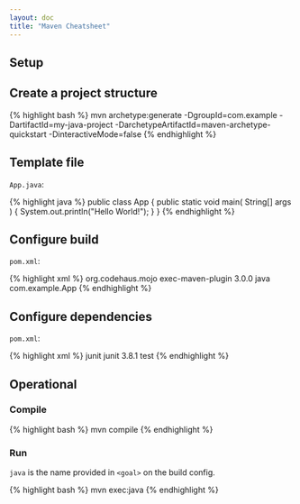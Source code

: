 ```yaml
---
layout: doc
title: "Maven Cheatsheet"
---
```


## Setup

## Create a project structure

{% highlight bash %}
mvn archetype:generate -DgroupId=com.example -DartifactId=my-java-project -DarchetypeArtifactId=maven-archetype-quickstart -DinteractiveMode=false
{% endhighlight %}

## Template file

`App.java`:

{% highlight java %}
public class App
{
    public static void main( String[] args )
    {
        System.out.println("Hello World!");
    }
}
{% endhighlight %}

## Configure build

`pom.xml`:

{% highlight xml %}
<project>
    <build>
        <plugins>
            <plugin>
                <groupId>org.codehaus.mojo</groupId>
                <artifactId>exec-maven-plugin</artifactId>
                <version>3.0.0</version>
                <executions>
                    <execution>
                        <goals>
                            <goal>java</goal>
                        </goals>
                    </execution>
                </executions>
                <configuration>
                    <mainClass>com.example.App</mainClass>
                </configuration>
            </plugin>
        </plugins>
    </build>
</project>
{% endhighlight %}

## Configure dependencies

`pom.xml`:

{% highlight xml %}
<project>
    <dependencies>
        <dependency>
            <groupId>junit</groupId>
            <artifactId>junit</artifactId>
            <version>3.8.1</version>
            <scope>test</scope>
        </dependency>
    </dependencies>
</project>
{% endhighlight %}

## Operational

### Compile

{% highlight bash %}
mvn compile
{% endhighlight %}

### Run

`java` is the name provided in `<goal>` on the build config.

{% highlight bash %}
mvn exec:java
{% endhighlight %}
